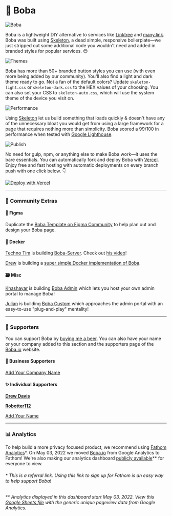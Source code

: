 # 🔗 Boba

![Boba](https://cdn.cottle.cloud/Boba/social-circle.png)

Boba is a lightweight DIY alternative to services like [Linktree](https://linktr.ee)
and [many.link](https://many.link/). Boba was built using [Skeleton](http://getskeleton.com/), a dead simple, responsive boilerplate—we just stripped out some additional code you wouldn't need and added in branded styles for popular services. 😊

![Themes](https://cdn.cottle.cloud/Boba/themes.png)

Boba has more than 50+ branded button styles you can use (with even more being added by our community). You'll also find a light and dark theme ready to go. Not a fan of the default colors? Update `skeleton-light.css` or `skeleton-dark.css` to the HEX values of your choosing. You can also set your CSS to `skeleton-auto.css`, which will use the system theme of the device you visit on.

![Performance](https://cdn.cottle.cloud/Boba/performance.png)

Using [Skeleton](http://getskeleton.com/) let us build something that loads quickly & doesn't have any of the unnecessary bloat you would get from using a large framework for a page that requires nothing more than simplicity. Boba scored a 99/100 in performance when tested with [Google Lighthouse](https://developers.google.com/web/tools/lighthouse).

![Publish](https://cdn.cottle.cloud/Boba/fork-edit-publish.png)

No need for gulp, npm, or anything else to make Boba work—it uses the bare essentials. You can automatically fork and deploy Boba with [Vercel](https://vercel.com/). Enjoy free and fast hosting with automatic deployments on every branch push with one click below. 👇️

[![Deploy with Vercel](https://vercel.com/button)](https://vercel.com/new/git/external?repository-url=https%3A%2F%2Fgithub.com%2Fsethcottle%2FBoba&project-name=Boba&repository-name=Boba&demo-title=Boba%20Demo&demo-description=Imported%20from%20GitHub.)

---

### 🤝 Community Extras

#### 🎨 Figma
Duplicate the [Boba Template on Figma Community](https://www.figma.com/community/file/846568099968305613) to help plan out and design your Boba page.

#### 🐋 Docker
[Techno Tim](https://github.com/timothystewart6) is building [Boba-Server](https://github.com/techno-tim/Boba-server). Check out [his video](https://youtu.be/42SqfI_AjXU)!

[Drew](https://github.com/davisdre) is building a [super simple Docker implementation of Boba](https://github.com/davisdre/Boba).

#### 🗃️ Misc
[Khashayar](https://github.com/khashayarzavosh) is building [Boba Admin](https://github.com/khashayarzavosh/admin-Boba) which lets you host your own admin portal to manage Boba!

[Julian](https://github.com/JulianPrieber) is building [Boba Custom](https://github.com/JulianPrieber/Boba-custom) which approaches the admin portal with an easy-to-use "plug-and-play" mentality!

---

### 💖 Supporters
You can support Boba by [buying me a beer](https://www.buymeacoffee.com/seth). You can also have your name or your company added to this section and the supporters page of the [Boba.io](https://Boba.io) website.

#### 🏢 Business Supporters
[Add Your Company Name](https://www.buymeacoffee.com/seth/e/50574)

#### ✨ Individual Supporters
**[Drew Davis](https://connect.davisdre.me)**

**[Robotter112](https://robotter112.de/)**

[Add Your Name](https://www.buymeacoffee.com/seth/e/50573)

---

### 📊 Analytics

To help build a more privacy focused product, we recommend using [Fathom Analytics](https://usefathom.com/ref/EQVZMV)*. On May 03, 2022 we moved [Boba.io](https://Boba.io) from Google Analytics to Fathom! We're also making our analytics dashboard [publicly available](https://app.usefathom.com/share/xbmnwxxl/Boba.io#/?filters=%5B%5D&range=last_7_days&site=2251799827005303)** for everyone to view.

###### * This is a referral link. Using this link to sign up for Fathom is an easy way to help support Boba!

###### ** Analytics displayed in this dashboard start May 03, 2022. View this [Google Sheets file](https://docs.google.com/spreadsheets/d/1GL4SroAdH-OZphBVR5z-BoSukHIEVJfao25q_e9-Ii8/edit?usp=sharing) with the generic unique pageview data from Google Analytics.

